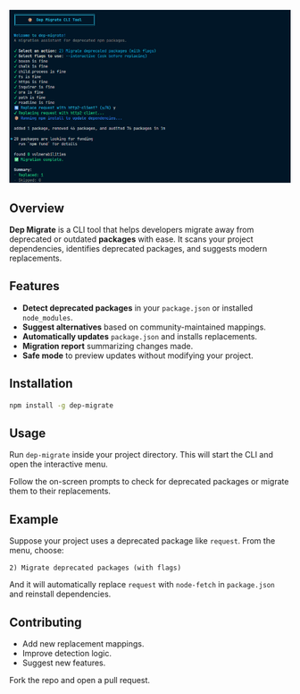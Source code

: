 ![bg](./bg.png)

## Overview

**Dep Migrate** is a CLI tool that helps developers migrate away from deprecated or outdated **packages** with ease. It scans your project dependencies, identifies deprecated packages, and suggests modern replacements.

## Features

* **Detect deprecated packages** in your `package.json` or installed `node_modules`.
* **Suggest alternatives** based on community-maintained mappings.
* **Automatically updates** `package.json` and installs replacements.
* **Migration report** summarizing changes made.
* **Safe mode** to preview updates without modifying your project.

## Installation

```bash
npm install -g dep-migrate
```

## Usage

Run `dep-migrate` inside your project directory. This will start the CLI and open the interactive menu.

Follow the on-screen prompts to check for deprecated packages or migrate them to their replacements.

## Example

Suppose your project uses a deprecated package like `request`. From the menu, choose:

```
2) Migrate deprecated packages (with flags)
```

And it will automatically replace `request` with `node-fetch` in `package.json` and reinstall dependencies.

## Contributing

* Add new replacement mappings.
* Improve detection logic.
* Suggest new features.

Fork the repo and open a pull request.
